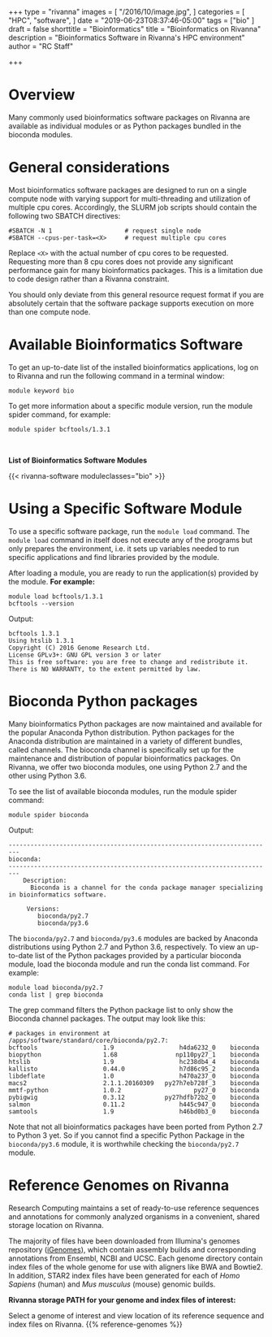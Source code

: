 +++
type = "rivanna"
images = [
  "/2016/10/image.jpg",
]
categories = [
  "HPC",
  "software",
]
date = "2019-06-23T08:37:46-05:00"
tags = ["bio"
]
draft = false
shorttitle = "Bioinformatics"
title = "Bioinformatics on Rivanna"
description = "Bioinformatics Software in Rivanna's HPC environment"
author = "RC Staff"

+++
# Overview

Many commonly used bioinformatics software packages on Rivanna are available as individual modules or as Python packages bundled in the bioconda modules.


# General considerations

Most bioinformatics software packages are designed to run on a single compute node with varying support for multi-threading and utilization of multiple cpu cores. Accordingly, the SLURM job scripts should contain the following two SBATCH directives:
```
#SBATCH -N 1                    # request single node
#SBATCH --cpus-per-task=<X>     # request multiple cpu cores
```
Replace `<X>` with the actual number of cpu cores to be requested. Requesting more than 8 cpu cores does not provide any significant performance gain for many bioinformatics packages. This is a limitation due to code design rather than a Rivanna constraint.

You should only deviate from this general resource request format if you are absolutely certain that the software package supports execution on more than one compute node.  


# Available Bioinformatics Software

To get an up-to-date list of the installed bioinformatics applications, log on to Rivanna and run the following command in a terminal window:
```
module keyword bio
```

To get more information about a specific module version, run the module spider command, for example:
```
module spider bcftools/1.3.1
```

<br>

**List of Bioinformatics Software Modules**

{{< rivanna-software moduleclasses="bio" >}}

# Using a Specific Software Module

To use a specific software package, run the `module load` command. The `module load` command in itself does not execute any of the programs but only prepares the environment, i.e. it sets up variables needed to run specific applications and find libraries provided by the module.

After loading a module, you are ready to run the application(s) provided by the module. **For example:**
```
module load bcftools/1.3.1
bcftools --version
```
Output:
```
bcftools 1.3.1
Using htslib 1.3.1
Copyright (C) 2016 Genome Research Ltd.
License GPLv3+: GNU GPL version 3 or later
This is free software: you are free to change and redistribute it.
There is NO WARRANTY, to the extent permitted by law.
```

# Bioconda Python packages

Many bioinformatics Python packages are now maintained and available for the popular Anaconda Python distribution. Python packages for the Anaconda distribution are maintained in a variety of different bundles, called channels. The bioconda channel is specifically set up for the maintenance and distribution of  popular bioinformatics packages. On Rivanna, we offer two bioconda modules, one using Python 2.7 and the other using Python 3.6.

To see the list of available bioconda modules, run the module spider command:
```
module spider bioconda
```
Output:
```
-------------------------------------------------------------------------
bioconda:
-------------------------------------------------------------------------
    Description:
      Bioconda is a channel for the conda package manager specializing in bioinformatics software.

     Versions:
        bioconda/py2.7
        bioconda/py3.6
```


The `bioconda/py2.7` and `bioconda/py3.6` modules are backed by Anaconda distributions using Python 2.7 and Python 3.6, respectively.  To view an up-to-date list of the Python packages provided by a particular bioconda module, load the bioconda module and run the conda list command. For example:
```
module load bioconda/py2.7
conda list | grep bioconda
```
The grep command filters the Python package list to only show the Bioconda channel packages. The output may look like this:

```
# packages in environment at /apps/software/standard/core/bioconda/py2.7:
bcftools                  1.9                  h4da6232_0    bioconda
biopython                 1.68                np110py27_1    bioconda
htslib                    1.9                  hc238db4_4    bioconda
kallisto                  0.44.0               h7d86c95_2    bioconda
libdeflate                1.0                  h470a237_0    bioconda
macs2                     2.1.1.20160309   py27h7eb728f_3    bioconda
mmtf-python               1.0.2                    py27_0    bioconda
pybigwig                  0.3.12           py27hdfb72b2_0    bioconda
salmon                    0.11.2               h445c947_0    bioconda
samtools                  1.9                  h46bd0b3_0    bioconda
```
Note that not all bioinformatics packages have been ported from Python 2.7 to Python 3 yet.  So if you cannot find a specific Python Package in the `bioconda/py3.6` module, it is worthwhile checking the `bioconda/py2.7` module.

# Reference Genomes on Rivanna

Research Computing maintains a set of ready-to-use reference sequences and annotations for commonly analyzed organisms in a convenient, shared storage location on Rivanna.

The majority of files have been downloaded from Illumina's genomes repository (<a href="https://support.illumina.com/sequencing/sequencing_software/igenome.html" target="blank">iGenomes</a>), which contain assembly builds and corresponding annotations from Ensembl, NCBI and UCSC. Each genome directory contain index files of the whole genome for use with aligners like BWA and Bowtie2. In addition, STAR2 index files have been generated for each of *Homo Sapiens* (human) and *Mus musculus* (mouse) genomic builds.


**Rivanna storage PATH for your genome and index files of interest:**

Select a genome of interest and view location of its reference sequence and index files on Rivanna.
{{% reference-genomes %}}
